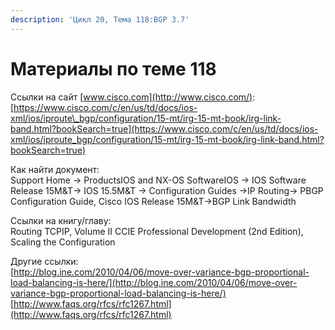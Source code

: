 ```yaml
---
description: 'Цикл 20, Тема 118:BGP 3.7'
---
```


# Материалы по теме 118

Ссылки на сайт [www.cisco.com](http://www.cisco.com/):  
[https://www.cisco.com/c/en/us/td/docs/ios-xml/ios/iproute\_bgp/configuration/15-mt/irg-15-mt-book/irg-link-band.html?bookSearch=true](https://www.cisco.com/c/en/us/td/docs/ios-xml/ios/iproute_bgp/configuration/15-mt/irg-15-mt-book/irg-link-band.html?bookSearch=true)

Как найти документ:  
Support Home → ProductsIOS and NX-OS SoftwareIOS → IOS Software Release 15M&T→ IOS 15.5M&T → Configuration Guides →IP Routing→ PBGP Configuration Guide, Cisco IOS Release 15M&T→BGP Link Bandwidth

Ссылки на книгу/главу:  
Routing TCPIP, Volume II CCIE Professional Development \(2nd Edition\), Scaling the Configuration

Другие ссылки:  
[http://blog.ine.com/2010/04/06/move-over-variance-bgp-proportional-load-balancing-is-here/](http://blog.ine.com/2010/04/06/move-over-variance-bgp-proportional-load-balancing-is-here/)  
[http://www.faqs.org/rfcs/rfc1267.html](http://www.faqs.org/rfcs/rfc1267.html)  
  


